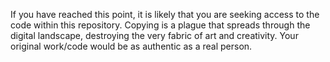 
If you have reached this point, it is likely that you are seeking access to the code within this repository. 
Copying is a plague that spreads through the digital landscape, destroying the very fabric of art and creativity.
Your original work/code would be as authentic as a real person.
